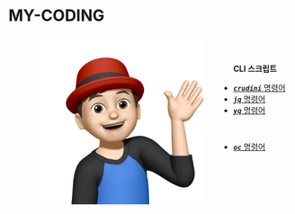 # MY-CODING

<img src="common-images/이승일--II_그래서.png" align="left" width="300px" height="300px" title="100px" hspace="50px" alt="이승일" />

<br>
<br>

**CLI 스크립트**

* [***`crudini`*** 명령어]() 
* [***`jq`*** 명령어](https://github.com/starlab3030/my-jq)
* [***`yq`*** 명령어]()

<br>

* [***`oc`*** 명령어]()
